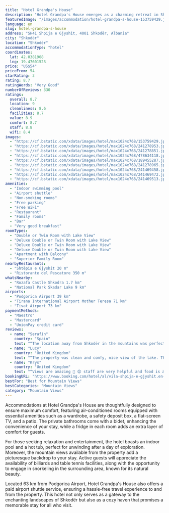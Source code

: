 ```yaml
---
title: "Hotel Grandpa's House"
description: "Hotel Grandpa's House emerges as a charming retreat in Shkodër, situated a mere 45 km from the Port of Bar, offering a unique blend of comfort and leisure to its guests."
featuredImage: "/images/accommodation/hotel-grandpa-s-house-153759429.jpg"
language: en
slug: hotel-grandpa-s-house
address: "SH41 Shpija e Gjyshit, 4001 Shkodër, Albania"
city: "Shkodër"
location: "Shkodër"
accommodationType: "hotel"
coordinates:
  lat: 42.0381908
  lng: 19.47601523
price: "US$54"
priceFrom: 54
starRating: 3
rating: 8.7
ratingWords: "Very Good"
numberOfReviews: 330
ratings:
  overall: 8.7
  location: 9
  cleanliness: 8.6
  facilities: 8.7
  value: 8.9
  comfort: 8.7
  staff: 8.8
  wifi: 8.4
images:
  - "https://cf.bstatic.com/xdata/images/hotel/max1024x768/153759429.jpg?k=ca472635dc6e28c5abbdfb690f1c4cb99979923d173a503dc8d6feabf560eeb4&o=&hp=1"
  - "https://cf.bstatic.com/xdata/images/hotel/max1024x768/241278953.jpg?k=cd9431491b5c9a4fc2efb1080f1870694ac6e5721c0e9837ad52a85b12f3c2bb&o=&hp=1"
  - "https://cf.bstatic.com/xdata/images/hotel/max1024x768/241278851.jpg?k=467f6241a52cdd4de43fccff27a56291910fac96c53566780b4fae996bf5c684&o=&hp=1"
  - "https://cf.bstatic.com/xdata/images/hotel/max1024x768/478634118.jpg?k=87bddc3f960abaa3d9b40c3f8b444f72a331bf18ac63eef7c1229534fbc1021e&o=&hp=1"
  - "https://cf.bstatic.com/xdata/images/hotel/max1024x768/189455287.jpg?k=c4e88a32548bf0fdcd6747ba13a9902b1610ead9b98592c99855ca05e389cb7c&o=&hp=1"
  - "https://cf.bstatic.com/xdata/images/hotel/max1024x768/241278965.jpg?k=288e439004c3c5adb7a6a2804e8aa0e3d9e1b7a6209dbf42aa8f108247f8fafa&o=&hp=1"
  - "https://cf.bstatic.com/xdata/images/hotel/max1024x768/241469458.jpg?k=55e0c03966efb9266bc1a78279c4a2ab518764498004ceb989cd93473a21a812&o=&hp=1"
  - "https://cf.bstatic.com/xdata/images/hotel/max1024x768/241469472.jpg?k=8f4a2cc006fb7b407f2b606fa1c1a94305c215b547edf6586ddd8dc199fdf5fb&o=&hp=1"
  - "https://cf.bstatic.com/xdata/images/hotel/max1024x768/241469513.jpg?k=7b0e8863cc4733bb397962983d10ca0397136af99d50c15e1a95502876810798&o=&hp=1"
amenities:
  - "Indoor swimming pool"
  - "Airport shuttle"
  - "Non-smoking rooms"
  - "Free parking"
  - "Free WiFi"
  - "Restaurant"
  - "Family rooms"
  - "Bar"
  - "Very good breakfast"
roomTypes:
  - "Double or Twin Room with Lake View"
  - "Deluxe Double or Twin Room with Lake View"
  - "Deluxe Double or Twin Room with Lake View"
  - "Deluxe Double or Twin Room with Lake View"
  - "Apartment with Balcony"
  - "Superior Family Room"
nearbyRestaurants:
  - "Shtëpia e Gjyshit 20 m"
  - "Ristorante del Pescatore 350 m"
whatsNearby:
  - "Rozafa Castle Shkodra 1.7 km"
  - "National Park Skadar Lake 9 km"
airports:
  - "Podgorica Airport 39 km"
  - "Tirana International Airport Mother Teresa 71 km"
  - "Tivat Airport 73 km"
paymentMethods:
  - "Maestro"
  - "Mastercard"
  - "UnionPay credit card"
reviews:
  - name: "Serafin"
    country: "Spain"
    text: "“The location away from Shkodër in the mountains was perfect. We had a balcony with awesome views of the river and mountains. The hotel itself was beautiful. We tried the pool and spa that were very nice. Also the restaurant it was very good and we...”"
  - name: "Lucy"
    country: "United Kingdom"
    text: "“The property was clean and comfy, nice view of the lake. The man on reception was lovely and helped us arrange our transport to Teth for our hike to valbona and the boat back. They let us keep our rental car on the property when we did this which...”"
  - name: "Krys"
    country: "United Kingdom"
    text: "“Views are amazing 👏 😍 staff are very helpful and food is absolutely delicious and not expensive 😋 obviously have to try the vine 👌definitely recommend 👍”"
bookingURL: "https://www.booking.com/hotel/al/vila-shpija-e-gjyshit.en-gb.html?aid=8035640"
bestFor: "Best for Mountain Views"
bestCategories: "Mountain Views"
category: "Mountain Views"
---
```


Accommodations at Hotel Grandpa's House are thoughtfully designed to ensure maximum comfort, featuring air-conditioned rooms equipped with essential amenities such as a wardrobe, a safety deposit box, a flat-screen TV, and a patio. The private bathrooms come with a bidet, enhancing the convenience of your stay, while a fridge in each room adds an extra layer of comfort for guests.

For those seeking relaxation and entertainment, the hotel boasts an indoor pool and a hot tub, perfect for unwinding after a day of exploration. Moreover, the mountain views available from the property add a picturesque backdrop to your stay. Active guests will appreciate the availability of billiards and table tennis facilities, along with the opportunity to engage in snorkeling in the surrounding area, known for its natural beauty.

Located 63 km from Podgorica Airport, Hotel Grandpa's House also offers a paid airport shuttle service, ensuring a hassle-free travel experience to and from the property. This hotel not only serves as a gateway to the enchanting landscapes of Shkodër but also as a cozy haven that promises a memorable stay for all who visit.